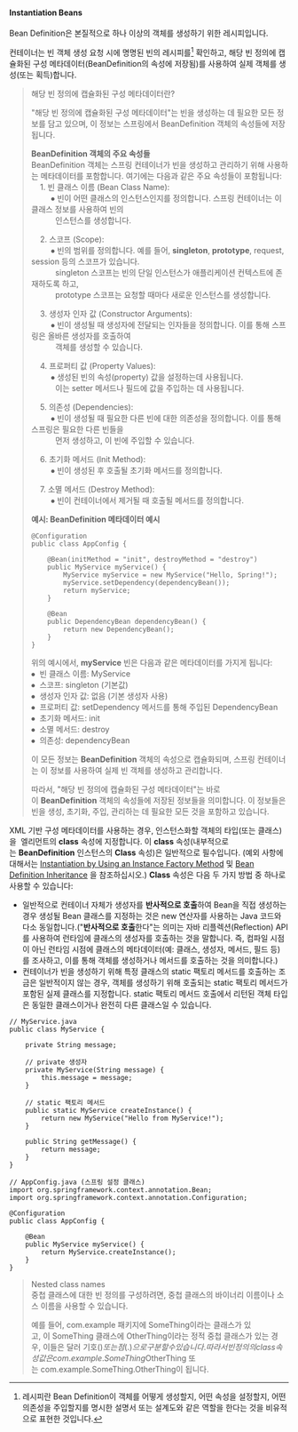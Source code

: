 #### Instantiation Beans

Bean Definition은 본질적으로 하나 이상의 객체를 생성하기 위한 레시피입니다.  


 컨테이너는 빈 객체 생성 요청 시에 명명된 빈의 레시피를[^1] 확인하고, 해당 빈 정의에 캡슐화된 구성 메타데이터(BeanDefinition의 속성에 저장됨)를 사용하여 실제 객체를 생성(또는 획득)합니다.

> 해당 빈 정의에 캡슐화된 구성 메타데이터란?  
>   
> "해당 빈 정의에 캡슐화된 구성 메타데이터"는 빈을 생성하는 데 필요한 모든 정보를 담고 있으며, 이 정보는 스프링에서 BeanDefinition 객체의 속성들에 저장됩니다.  
>   
> **BeanDefinition 객체의 주요 속성들**  
> BeanDefinition 객체는 스프링 컨테이너가 빈을 생성하고 관리하기 위해 사용하는 메타데이터를 포함합니다. 여기에는 다음과 같은 주요 속성들이 포함됩니다:  
>     1. 빈 클래스 이름 (Bean Class Name):  
>          ⦁ 빈이 어떤 클래스의 인스턴스인지를 정의합니다. 스프링 컨테이너는 이 클래스 정보를 사용하여 빈의  
>            인스턴스를 생성합니다.  
>   
>     2. 스코프 (Scope):  
>          ⦁ 빈의 범위를 정의합니다. 예를 들어, **singleton**, **prototype**, request, session 등의 스코프가 있습니다.  
>            singleton 스코프는 빈의 단일 인스턴스가 애플리케이션 컨텍스트에 존재하도록 하고,  
>            prototype 스코프는 요청할 때마다 새로운 인스턴스를 생성합니다.  
>   
>     3. 생성자 인자 값 (Constructor Arguments):  
>          ⦁ 빈이 생성될 때 생성자에 전달되는 인자들을 정의합니다. 이를 통해 스프링은 올바른 생성자를 호출하여  
>            객체를 생성할 수 있습니다.  
>   
>     4. 프로퍼티 값 (Property Values):  
>          ⦁ 생성된 빈의 속성(property) 값을 설정하는데 사용됩니다.  
>            이는 setter 메서드나 필드에 값을 주입하는 데 사용됩니다.  
>   
>     5. 의존성 (Dependencies):  
>          ⦁ 빈이 생성될 때 필요한 다른 빈에 대한 의존성을 정의합니다. 이를 통해 스프링은 필요한 다른 빈들을  
>            먼저 생성하고, 이 빈에 주입할 수 있습니다.  
>   
>     6. 초기화 메서드 (Init Method):  
>          ⦁ 빈이 생성된 후 호출될 초기화 메서드를 정의합니다.  
>   
>     7. 소멸 메서드 (Destroy Method):  
>          ⦁ 빈이 컨테이너에서 제거될 때 호출될 메서드를 정의합니다.  
>   
>   
> **예시: BeanDefinition 메타데이터 예시**  
> 
> ```
> @Configuration
> public class AppConfig {
> 
>     @Bean(initMethod = "init", destroyMethod = "destroy")
>     public MyService myService() {
>         MyService myService = new MyService("Hello, Spring!");
>         myService.setDependency(dependencyBean());
>         return myService;
>     }
> 
>     @Bean
>     public DependencyBean dependencyBean() {
>         return new DependencyBean();
>     }
> }​
> ```
> 
> 위의 예시에서, **myService** 빈은 다음과 같은 메타데이터를 가지게 됩니다:  
> ⦁  빈 클래스 이름: MyService  
> ⦁  스코프: singleton (기본값)  
> ⦁  생성자 인자 값: 없음 (기본 생성자 사용)  
> ⦁  프로퍼티 값: setDependency 메서드를 통해 주입된 DependencyBean  
> ⦁  초기화 메서드: init  
> ⦁  소멸 메서드: destroy  
> ⦁  의존성: dependencyBean  
>   
> 이 모든 정보는 **BeanDefinition** 객체의 속성으로 캡슐화되며, 스프링 컨테이너는 이 정보를 사용하여 실제 빈 객체를 생성하고 관리합니다.  
>   
> 따라서, "해당 빈 정의에 캡슐화된 구성 메타데이터"는 바로 이 **BeanDefinition** 객체의 속성들에 저장된 정보들을 의미합니다. 이 정보들은 빈을 생성, 초기화, 주입, 관리하는 데 필요한 모든 것을 포함하고 있습니다.

XML 기반 구성 메타데이터를 사용하는 경우, 인스턴스화할 객체의 타입(또는 클래스)을 **<bean/>** 엘리먼트의 **class** 속성에 지정합니다. 이 **class** 속성(내부적으로는 **BeanDefinition** 인스턴스의 **Class** 속성)은 일반적으로 필수입니다. (예외 사항에 대해서는 [Instantiation by Using an Instance Factory Method](https://docs.spring.io/spring-framework/reference/core/beans/definition.html#beans-factory-class-instance-factory-method) 및 [Bean Definition Inheritance](https://docs.spring.io/spring-framework/reference/core/beans/child-bean-definitions.html) 을 참조하십시오.) **Class** 속성은 다음 두 가지 방법 중 하나로 사용할 수 있습니다:

-   일반적으로 컨테이너 자체가 생성자를 **반사적으로 호출**하여 Bean을 직접 생성하는 경우 생성될 Bean 클래스를 지정하는 것은 new 연산자를 사용하는 Java 코드와 다소 동일합니다.("**반사적으로 호출**한다"는 의미는 자바 리플렉션(Reflection) API를 사용하여 런타임에 클래스의 생성자를 호출하는 것을 말합니다. 즉, 컴파일 시점이 아닌 런타임 시점에 클래스의 메타데이터(예: 클래스, 생성자, 메서드, 필드 등)를 조사하고, 이를 통해 객체를 생성하거나 메서드를 호출하는 것을 의미합니다.)
-   컨테이너가 빈을 생성하기 위해 특정 클래스의 static 팩토리 메서드를 호출하는 조금은 일반적이지 않는 경우, 객체를 생성하기 위해 호출되는 static 팩토리 메서드가 포함된 실제 클래스를 지정합니다. static 팩토리 메서드 호출에서 리턴된 객체 타입은 동일한 클래스이거나 완전히 다른 클래스일 수 있습니다.

```
// MyService.java
public class MyService {

    private String message;

    // private 생성자
    private MyService(String message) {
        this.message = message;
    }

    // static 팩토리 메서드
    public static MyService createInstance() {
        return new MyService("Hello from MyService!");
    }

    public String getMessage() {
        return message;
    }
}

// AppConfig.java (스프링 설정 클래스)
import org.springframework.context.annotation.Bean;
import org.springframework.context.annotation.Configuration;

@Configuration
public class AppConfig {

    @Bean
    public MyService myService() {
        return MyService.createInstance();
    }
}
```

> Nested class names  
> 중첩 클래스에 대한 빈 정의를 구성하려면, 중첩 클래스의 바이너리 이름이나 소스 이름을 사용할 수 있습니다.  
>   
> 예를 들어, com.example 패키지에 SomeThing이라는 클래스가 있고, 이 SomeThing 클래스에 OtherThing이라는 정적 중첩 클래스가 있는 경우, 이들은 달러 기호($) 또는 점(.)으로 구분할 수 있습니다. 따라서 빈 정의의 class 속성 값은 com.example.SomeThing$OtherThing 또는 com.example.SomeThing.OtherThing이 됩니다.



[^1]: 레시피란 Bean Definition이 객체를 어떻게 생성할지, 어떤 속성을 설정할지, 어떤 의존성을 주입할지를 명시한 설명서 또는 설계도와 같은 역할을 한다는 것을 비유적으로 표현한 것입니다. 